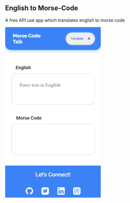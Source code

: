 ## English to Morse-Code
 A free API use app which translates english to morse code

![Review](view.png)